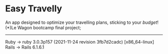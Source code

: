 <h1> Easy Travelly </h1>

An app designed to optimize your travelling plans, sticking to your <em>budget</em>!
<br>
(*)Le Wagon bootcamp final project;
<br>

<hr>
Ruby -> ruby 3.0.3p157 (2021-11-24 revision 3fb7d2cadc) [x86_64-linux]
<br>
Rails -> Rails 6.1.6.1
